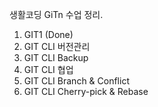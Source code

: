 생활코딩 GiTn 수업 정리.

1. GIT1 (Done)
2. GIT CLI 버전관리
3. GIT CLI Backup 
4. GIT CLI 협업
5. GIT CLI Branch & Conflict
6. GIT CLI Cherry-pick & Rebase
